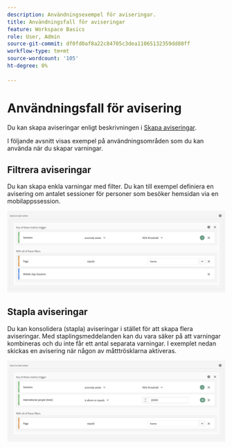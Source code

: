 ```yaml
---
description: Användningsexempel för aviseringar.
title: Användningsfall för aviseringar
feature: Workspace Basics
role: User, Admin
source-git-commit: df0fd0af8a22c84705c3dea11065132359dd80ff
workflow-type: tm+mt
source-wordcount: '105'
ht-degree: 0%

---
```


# Användningsfall för avisering

Du kan skapa aviseringar enligt beskrivningen i [Skapa aviseringar](/help/components/c-intelligent-alerts/alert-builder.md).

I följande avsnitt visas exempel på användningsområden som du kan använda när du skapar varningar.

## Filtrera aviseringar

Du kan skapa enkla varningar med filter. Du kan till exempel definiera en avisering om antalet sessioner för personer som besöker hemsidan via en mobilappssession.


![](assets/alerts-example1.png)



## Stapla aviseringar

Du kan konsolidera (stapla) aviseringar i stället för att skapa flera aviseringar. Med staplingsmeddelanden kan du vara säker på att varningar kombineras och du inte får ett antal separata varningar. I exemplet nedan skickas en avisering när någon av måtttrösklarna aktiveras.

![](assets/alerts-example2.png)
